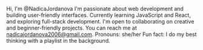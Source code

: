 Hi, I'm @NadicaJordanova
I'm passionate about web development and building user-friendly interfaces.
Currently learning JavaScript and React, and exploring full-stack development.
I'm open to collaborating on creative and beginner-friendly projects.
You can reach me at nadicajordanova2006@gmail.com.
Pronouns: she/her
Fun fact: I do my best thinking with a playlist in the background.


<!---
NadicaJordanova/NadicaJordanova is a ✨ special ✨ repository because its `README.md` (this file) appears on your GitHub profile.
You can click the Preview link to take a look at your changes.
--->
